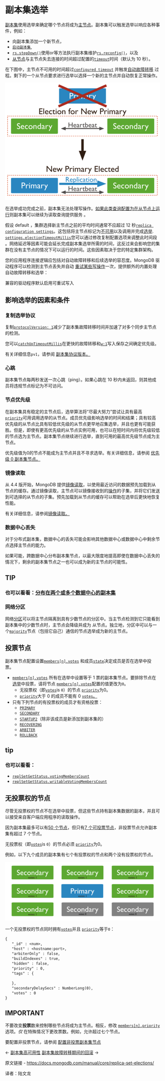# 副本集选举

[副本集](https://www.mongodb.com/docs/manual/reference/glossary/#std-term-replica-set)使用选举来确定哪个节点将成为[主节点](https://www.mongodb.com/docs/manual/reference/glossary/#std-term-primary)。副本集可以触发选举以响应各种事件，例如：

- 向副本集添加一个新节点，
- [`启动副本集`,](https://www.mongodb.com/docs/manual/reference/method/rs.initiate/#mongodb-method-rs.initiate)
- [`rs.stepDown()`](https://www.mongodb.com/docs/manual/reference/method/rs.stepDown/#mongodb-method-rs.stepDown)使用or等方法执行副本集维护[`rs.reconfig()`](https://www.mongodb.com/docs/manual/reference/method/rs.reconfig/#mongodb-method-rs.reconfig)，以及
- [从节点](https://www.mongodb.com/docs/manual/reference/glossary/#std-term-secondary)与主节点失去连接的时间超过配置的[`timeout`](https://www.mongodb.com/docs/manual/reference/replica-configuration/#mongodb-rsconf-rsconf.settings.electionTimeoutMillis)时间（默认为 10 秒）。

在下图中，主节点不可用的时间超过[`configured timeout`](https://www.mongodb.com/docs/manual/reference/replica-configuration/#mongodb-rsconf-rsconf.settings.electionTimeoutMillis) 并触发[自动故障转移](https://www.mongodb.com/docs/manual/replication/#std-label-replication-auto-failover) 过程。剩下的一个从节点要求进行选举以选择一个新的主节点并自动恢复正常操作。

![新初选选举图。 在具有两个辅助副本的三成员副本集中，主副本变得不可访问。 主节点丢失会触发选举，其中一个从节点成为新的主节点](../../images/replica-set-elections01.svg)

在选举成功完成之前，副本集无法处理写操作。[如果此类查询配置为在从节点上运行](https://www.mongodb.com/docs/manual/core/read-preference/#std-label-replica-set-read-preference)则副本集可以继续为读取查询提供服务 。

假设 default ，集群选择新主节点之前的平均时间通常不应超过 12 秒[`replica configuration settings`](https://www.mongodb.com/docs/manual/reference/replica-configuration/#mongodb-rsconf-rsconf.settings)。这包括将主节点标记为[不可用](https://www.mongodb.com/docs/manual/replication/#std-label-replication-auto-failover)以及调用并完成[选举](https://www.mongodb.com/docs/manual/core/replica-set-elections/#std-label-replica-set-elections). [`settings.electionTimeoutMillis`](https://www.mongodb.com/docs/manual/reference/replica-configuration/#mongodb-rsconf-rsconf.settings.electionTimeoutMillis)您可以通过修改复制配置选项来调整此时间段 。网络延迟等因素可能会延长完成副本集选举所需的时间，这反过来会影响您的集群在没有主节点的情况下可以运行的时间。这些因素取决于您的特定集群架构。

您的应用程序连接逻辑应包括对自动故障转移和后续选举的容忍度。MongoDB 驱动程序可以检测到主节点丢失并自动 [重试某些写操作](https://www.mongodb.com/docs/manual/core/retryable-writes/#std-label-retryable-writes)一次，提供额外的内置处理自动故障转移和选举：

兼容的驱动程序默认启用可重试写入

## 影响选举的因素和条件

### 复制选举协议

复制[`protocolVersion: 1`](https://www.mongodb.com/docs/manual/reference/replica-configuration/#mongodb-rsconf-rsconf.protocolVersion)减少了副本集故障转移时间并加速了对多个同步主节点的检测。

您可以[`catchUpTimeoutMillis`](https://www.mongodb.com/docs/manual/reference/replica-configuration/#mongodb-rsconf-rsconf.settings.catchUpTimeoutMillis)在更快的故障转移和[`w:1`](https://www.mongodb.com/docs/manual/reference/write-concern/#mongodb-writeconcern-writeconcern.-number-)写入保存之间确定优先级。

有关详细信息`pv1`，请参阅 [副本集协议版本。](https://www.mongodb.com/docs/manual/reference/replica-set-protocol-versions/)



### 心跳

副本集节点每两秒发送一次心跳（ping）。如果心跳在 10 秒内未返回，则其他成员将违规节点标记为不可访问。

### 节点优先级

在副本集具有稳定的主节点后，选举算法将“尽最大努力”尝试让具有最高 [`priority`](https://www.mongodb.com/docs/manual/reference/replica-configuration/#mongodb-rsconf-rsconf.members-n-.priority)可用调用选举的从节点。成员优先级影响选举的时间和结果；具有较高优先级的从节点比具有较低优先级的从节点更早地召集选举，并且也更有可能获胜。但是，即使有更高优先级的从节点实例可用，也可以在短时间内将优先级较低的节点选为主节点。副本集节点继续进行选举，直到可用的最高优先级节点成为主节点。

优先级值为0的节点不能成为主节点并且不寻求选举。有关详细信息，请参阅 [优先级 0 副本集节点。](https://www.mongodb.com/docs/manual/core/replica-set-priority-0-member/)



### 镜像读取

从 4.4 版开始，MongoDB 提供[镜像读取](https://www.mongodb.com/docs/manual/replication/#std-label-mirrored-reads)，以使用最近访问的数据预先加载到从节点的缓存。通过镜像读取，主节点可以镜像接收到的[操作](https://www.mongodb.com/docs/manual/replication/#std-label-mirrored-reads-supported-operations)的子集，并将它们发送到可选择的从节点的子集。预先加载到从节点的缓存可以帮助在选举后更快地恢复性能。

有关详细信息，请参阅[镜像读取。](https://www.mongodb.com/docs/manual/replication/#std-label-mirrored-reads)

### 数据中心丢失

对于分布式副本集，数据中心的丢失可能会影响其他数据中心或数据中心中剩余节点选择主节点的能力。

如果可能，跨数据中心分布副本集节点，以最大限度地提高即使在数据中心丢失的情况下，剩余的副本集节点之一也可以成为新的主节点的可能性。



## TIP

### 也可以看看：[分布在两个或多个数据中心的副本集](https://www.mongodb.com/docs/manual/core/replica-set-architecture-geographically-distributed/)

### 网络分区

网络[分区](https://www.mongodb.com/docs/manual/reference/glossary/#std-term-network-partition)可以将主节点隔离到具有少数节点的分区中。当主节点检测到它只能看到副本集中的少数节点时，主节点会降级并成为 从节点。独立地，分区中可以与一个[`majority`](https://www.mongodb.com/docs/manual/reference/command/replSetGetStatus/#mongodb-data-replSetGetStatus.majorityVoteCount)节点（包括它自己）通信的节点选举成为新的主节点。

## 投票节点

副本集节点配置设置[`members[n].votes`](https://www.mongodb.com/docs/manual/reference/replica-configuration/#mongodb-rsconf-rsconf.members-n-.votes) 和成员[`state`](https://www.mongodb.com/docs/manual/reference/command/replSetGetStatus/#mongodb-data-replSetGetStatus.members-n-.state)决定成员是否在选举中投票。

- [`members[n].votes`](https://www.mongodb.com/docs/manual/reference/replica-configuration/#mongodb-rsconf-rsconf.members-n-.votes) 所有在选举中设置等于 1 票的副本集节点。要排除节点在[选举](https://www.mongodb.com/docs/manual/reference/glossary/#std-term-election)中投票，请将节点 [`members[n].votes`](https://www.mongodb.com/docs/manual/reference/replica-configuration/#mongodb-rsconf-rsconf.members-n-.votes)配置的值更改为`0`。
  - 无投票权（即[`votes`](https://www.mongodb.com/docs/manual/reference/replica-configuration/#mongodb-rsconf-rsconf.members-n-.votes)is `0`）的节点 [`priority`](https://www.mongodb.com/docs/manual/reference/replica-configuration/#mongodb-rsconf-rsconf.members-n-.priority)为0。
  - [`priority`](https://www.mongodb.com/docs/manual/reference/replica-configuration/#mongodb-rsconf-rsconf.members-n-.priority)大于 0 的成员不能有 0 [`votes`。](https://www.mongodb.com/docs/manual/reference/replica-configuration/#mongodb-rsconf-rsconf.members-n-.votes)
- 只有下列节点的有投票权的成员才有资格投票：
  - [`PRIMARY`](https://www.mongodb.com/docs/manual/reference/replica-states/#mongodb-replstate-replstate.PRIMARY)
  - [`SECONDARY`](https://www.mongodb.com/docs/manual/reference/replica-states/#mongodb-replstate-replstate.SECONDARY)
  - [`STARTUP2`](https://www.mongodb.com/docs/manual/reference/replica-states/#mongodb-replstate-replstate.STARTUP2)（除非该成员是新添加到副本集的）
  - [`RECOVERING`](https://www.mongodb.com/docs/manual/reference/replica-states/#mongodb-replstate-replstate.RECOVERING)
  - [`ARBITER`](https://www.mongodb.com/docs/manual/reference/replica-states/#mongodb-replstate-replstate.ARBITER)
  - [`ROLLBACK`](https://www.mongodb.com/docs/manual/reference/replica-states/#mongodb-replstate-replstate.ROLLBACK)



## tip

### 也可以看看：

- [`replSetGetStatus.votingMembersCount`](https://www.mongodb.com/docs/manual/reference/command/replSetGetStatus/#mongodb-data-replSetGetStatus.votingMembersCount)
- [`replSetGetStatus.writableVotingMembersCount`](https://www.mongodb.com/docs/manual/reference/command/replSetGetStatus/#mongodb-data-replSetGetStatus.writableVotingMembersCount)



## 无投票权的节点

尽管无投票权的节点不在选举中投票，但这些节点持有副本集数据的副本，并且可以接受来自客户端应用程序的读取操作。

因为副本集最多可以有[50 个节点](https://www.mongodb.com/docs/manual/reference/limits/#mongodb-limit-Number-of-Members-of-a-Replica-Set)，但只有[7 个可投票节点](https://www.mongodb.com/docs/manual/reference/limits/#mongodb-limit-Number-of-Voting-Members-of-a-Replica-Set)，非投票节点允许副本集有超过 7 个节点。

无投票权（即[`votes`](https://www.mongodb.com/docs/manual/reference/replica-configuration/#mongodb-rsconf-rsconf.members-n-.votes)is `0`）的节点必须 [`priority`](https://www.mongodb.com/docs/manual/reference/replica-configuration/#mongodb-rsconf-rsconf.members-n-.priority)为0。

例如，以下九个成员的副本集有七个有投票权的节点和两个没有投票权的节点。

![具有最多 7 个投票成员的 9 成员副本集的图表。](../../images/replica-set-elections02.svg)

一个无投票权的节点同时拥有[`votes`](https://www.mongodb.com/docs/manual/reference/replica-configuration/#mongodb-rsconf-rsconf.members-n-.votes)并且 [`priority`](https://www.mongodb.com/docs/manual/reference/replica-configuration/#mongodb-rsconf-rsconf.members-n-.priority)等于`0`：

```
{
   "_id" : <num>,
   "host" : <hostname:port>,
   "arbiterOnly" : false,
   "buildIndexes" : true,
   "hidden" : false,
   "priority" : 0,
   "tags" : {

   },
   "secondaryDelaySecs" : NumberLong(0),
   "votes" : 0
}
```





## IMPORTANT

不要改变**投票**数来控制哪些节点将成为主节点。相反，修改 [`members[n].priority`](https://www.mongodb.com/docs/manual/reference/replica-configuration/#mongodb-rsconf-rsconf.members-n-.priority)选项。*仅* 在特殊情况下更改票数。例如，允许超过七个节点。

要配置非投票节点，请参阅 [配置非投票副本集节点](https://www.mongodb.com/docs/manual/tutorial/configure-a-non-voting-replica-set-member/)

←  [副本集高可用性](https://www.mongodb.com/docs/manual/core/replica-set-high-availability/)                                                       [副本集故障转移期间的回滚](https://www.mongodb.com/docs/manual/core/replica-set-rollbacks/) →



原文链接 - https://docs.mongodb.com/manual/core/replica-set-elections/ 

译者：陆文龙

